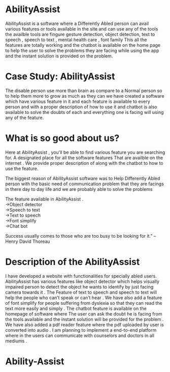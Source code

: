 # AbilityAssist

AbilityAssist is a software where a Differently Abled person can avail various features or tools available in the site and can use any of the tools the availble tools are fingure gesture detection, object detection, text to speech , speech to text , mental health care , font family This all the features are totally working and the chatbot is available on the home page to help the user to solve the problems they are facing while using the app and the instant solution is provided on the problem.

# Case Study: AbilityAssist

The disable person use more than brain as compare to a Normal person so to help them more to grow as much as they can we have created a software which have various feature in it and each feature is available to every person and with a proper description of how to use it and chatbot is also available to solve the doubts of each and everything one is facing will using any of the feature.   

# What is so good about us?

Here at AbilityAssist , you'll be able to find various feature you are searching for. A designated place for all the software features That are availble on the internet . We provide proper description of along with the chatbot to how to use the feature. 
 
The biggest reason of AbilityAssist software was to Help Differently Abled person with the basic need of communication problem that they are facings in there day to day life and we are probably able to solve the problems 

The feature available in AbilityAssist .
<br /> ->Object detector
<br /> ->Speech to text
<br /> ->Text to speech
<br /> ->Font simplify 
<br /> ->Chat bot

Success usually comes to those who are too busy to be looking for it.” – Henry David Thoreau

# Description of the AbilityAssist
I have developed a website with functionalities for specially abled users. AbilityAssist has various features like object detector which helps visually impaired person to detect the object he wants to identify by just facing camera towards it .
The Feature of text to speech and speech to text will help the people who can’t speak or can’t hear . We have also add a feature of font simplify for people suffering from dyslexia so that they can read the text more easily and simply . 
The chatbot feature is available on the homepage of software where The user can ask the doubt he is facing from the tools available and the instant solution will be provided for the problem . We have also added a pdf reader feature where the pdf uploaded by user is converted into audio . 
I am planning to implement a end-to-end platform where in the users can communicate with counselors and doctors in all mediums . 
 
# Ability-Assist
